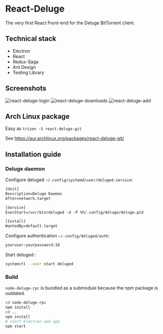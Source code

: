 # React-Deluge

The very first React Front-end for the Deluge BitTorrent client.

## Technical stack

* Electron
* React
* Redux-Saga
* Ant Design
* Testing Library

## Screenshots

![react-deluge-login](https://user-images.githubusercontent.com/8150894/95030169-4e67f500-069d-11eb-950c-34c66e40335c.png)
![react-deluge-downloads](https://user-images.githubusercontent.com/8150894/95030170-4f008b80-069d-11eb-972c-1380298d0365.png)
![react-deluge-add](https://user-images.githubusercontent.com/8150894/95030171-4f008b80-069d-11eb-89ae-6db639e374e8.png)


## Arch Linux package

Easy as `trizen -S react-deluge-git`

See https://aur.archlinux.org/packages/react-deluge-git/

## Installation guide

### Deluge daemon

Configure deluged `~/.config/systemd/user/deluged.service`:

~~~txt
[Unit]
Description=Deluge Daemon
After=network.target

[Service]
ExecStart=/usr/bin/deluged -d -P %h/.config/deluge/deluge.pid

[Install]
WantedBy=default.target
~~~

Configure authentication `~/.config/deluged/auth`:

~~~txt
youruser:yourpassword:10
~~~

Start deluged :

~~~sh
systemctl --user start deluged
~~~

### Build

`node-deluge-rpc` is bundled as a submodule because the npm package is outdated.

~~~sh
cd node-deluge-rpc
npm install
cd ..
npm install
# start Electron web app
npm start
~~~

